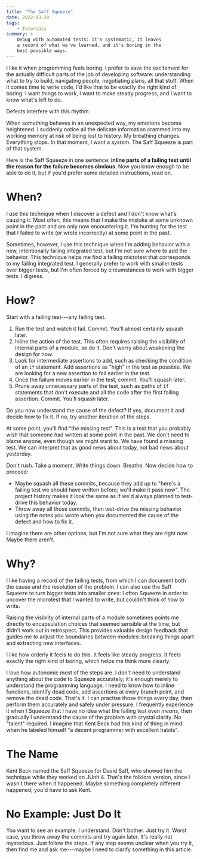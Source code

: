 ```yaml
---
title: "The Saff Squeeze"
date: 2022-03-28
tags:
    - Tutorials
summary: >
    Debug with automated tests: it's systematic, it leaves
    a record of what we've learned, and it's boring in the
    best possible ways.
---
```


I like it when programming feels boring. I prefer to save the excitement for the actually difficult parts of the job of developing software: understanding what to try to build, navigating people, negotiating plans, all that stuff. When it comes time to write code, I'd like that to be exactly the right kind of boring: I want things to work, I want to make steady progress, and I want to know what's left to do.

Defects interfere with this rhythm.

When something behaves in an unexpected way, my emotions become heightened. I suddenly notice all the delicate information crammed into my working memory at risk of being lost to history. My breathing changes. Everything stops. In that moment, I want a _system_. The Saff Squeeze is part of that system.

Here is the Saff Squeeze in one sentence: **inline parts of a failing test until the reason for the failure becomes obvious**. Now you know enough to be able to do it, but if you'd prefer some detailed instructions, read on.

# When?

I use this technique when I discover a defect and I don't know what's causing it. Most often, this means that I make the mistake at some unknown point in the past and am only now encountering it. I'm hunting for the test that I failed to write (or wrote incorrectly) at some point in the past.

Sometimes, however, I use this technique when I'm adding behavior with a new, intentionally failing integrated test, but I'm not sure where to add the behavior. This technique helps me find a failing microtest that corresponds to my failing integrated test. I generally prefer to work with smaller tests over bigger tests, but I'm often forced by circumstances to work with bigger tests. I digress.

# How?

Start with a failing test---any failing test.

1. Run the test and watch it fail. Commit. You'll almost certainly squash later.
1. Inline the action of the test. This often requires raising the visibility of internal parts of a module, so do it. Don't worry about weakening the design for now.
1. Look for intermediate assertions to add, such as checking the condition of an `if` statement. Add assertions as "high" in the test as possible. We are looking for a new assertion to fail earlier in the test.
1. Once the failure moves earlier in the test, commit. You'll squash later.
1. Prune away unnecessary parts of the test, such as paths of `if` statements that don't execute and all the code after the first failing assertion. Commit. You'll squash later.

Do you now understand the cause of the defect? If yes, document it and decide how to fix it. If no, try another iteration of the steps.

At some point, you'll find "the missing test". This is a test that you probably wish that someone had written at some point in the past. We don't need to blame anyone, even though we might want to. We have found a missing test. We can interpret that as good news about today, not bad news about yesterday.

Don't rush. Take a moment. Write things down. Breathe. Now decide how to proceed:

- Maybe squash all these commits, because they add up to "here's a failing test we should have written before; we'll make it pass now". The project history makes it look the same as if we'd always planned to test-drive this behavior today.
- Throw away all those commits, then test-drive the missing behavior using the notes you wrote when you documented the cause of the defect and how to fix it.

I imagine there are other options, but I'm not sure what they are right now. Maybe there aren't.

# Why?

I like having a record of the failing tests, from which I can document both the cause and the resolution of the problem. I can also use the Saff Squeeze to turn bigger tests into smaller ones: I often Squeeze in order to uncover the microtest that I wanted to write, but couldn't think of how to write.

Raising the visiblity of internal parts of a module sometimes points me directly to encapsulation choices that seemed sensible at the time, but didn't work out in retrospect. This provides valuable design feedback that guides me to adjust the boundaries between modules: breaking things apart and extracting new interfaces.

I like how orderly it feels to do this. It feels like steady progress. It feels exactly the right kind of boring, which helps me think more clearly.

I love how autonomic most of the steps are. I don't need to understand anything about the code to Squeeze accurately; it's enough merely to understand the programming language. I need to know how to inline functions, identify dead code, add assertions at every branch point, and remove the dead code. That's it. I can practise those things every day, then perform them accurately and safely under pressure. I frequently experience it when I Squeeze that I have no idea what the failing test even _means_, then gradually I understand the cause of the problem with crystal clarity. No "talent" required. I imagine that Kent Beck had this kind of thing in mind when he labeled himself "a decent programmer with excellent habits".

# The Name

Kent Beck named the Saff Squeeze for David Saff, who showed him the technique while they worked on JUnit 4. That's the folklore version, since I wasn't there when it happened. Maybe something completely different happened; you'd have to ask Kent.

# No Example: Just Do It

You want to see an example. I understand. Don't bother. Just try it. Worst case, you throw away the commits and try again later. It's really not mysterious. Just follow the steps. If any step seems unclear when you try it, then find me and ask me---maybe I need to clarify something in this article.


